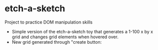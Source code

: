 # etch-a-sketch
Project to practice DOM manipulation skills

- Simple version of the etch-a-sketch toy that generates a 1-100 x by x grid and changes
  grid elements when hovered over.
- New grid generated through "create button:

